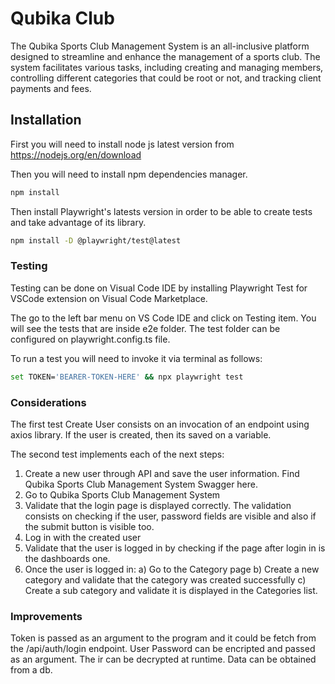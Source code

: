 # Qubika Club

The Qubika Sports Club Management System is an all-inclusive platform designed to streamline
and enhance the management of a sports club. The system facilitates various tasks, including
creating and managing members, controlling different categories that could be root or not, and
tracking client payments and fees.

## Installation

First you will need to install node js latest version from https://nodejs.org/en/download


Then you will need to install npm dependencies manager.

```bash
npm install
```

Then install Playwright's latests version in order to be able to create tests and take advantage of its library.

```bash
npm install -D @playwright/test@latest
```

### Testing

Testing can be done on Visual Code IDE by installing Playwright Test for VSCode extension on Visual Code Marketplace. 

The go to the left bar menu on VS Code IDE and click on Testing item. You will see the tests that are inside e2e folder. The test folder can be configured on playwright.config.ts file. 

To run a test you will need to invoke it via terminal as follows:

```bash
set TOKEN='BEARER-TOKEN-HERE' && npx playwright test
```

### Considerations

The first test Create User consists on an invocation of an endpoint using axios library. If the user is created, then its saved on a variable.

The second test implements each of the next steps:

1) Create a new user through API and save the user information. Find Qubika Sports Club
Management System Swagger here.
2) Go to Qubika Sports Club Management System
3) Validate that the login page is displayed correctly. The validation consists on checking if the user, password fields are visible and also if the submit button is visible too. 
4) Log in with the created user
5) Validate that the user is logged in by checking if the page after login in is the dashboards one. 
6) Once the user is logged in:
    a) Go to the Category page
    b) Create a new category and validate that the category was created successfully
    c) Create a sub category and validate it is displayed in the Categories list.


### Improvements

Token is passed as an argument to the program and it could be fetch from the /api/auth/login endpoint.
User Password can be encripted and passed as an argument. The ir can be decrypted at runtime. 
Data can be obtained from a db.
